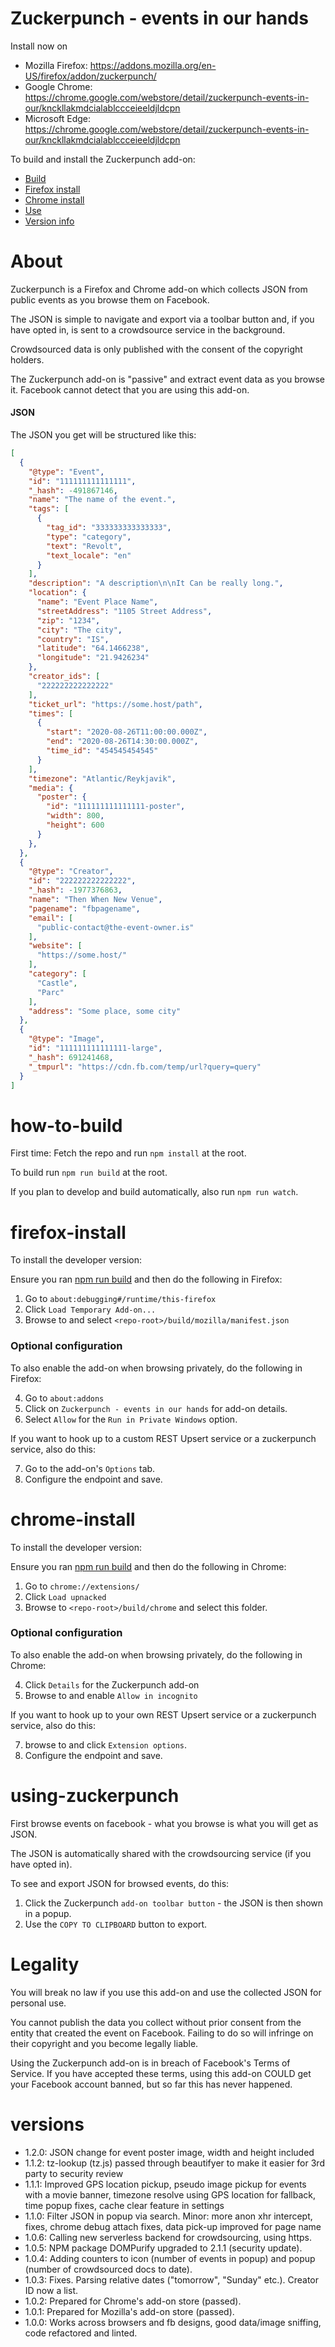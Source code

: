 # Zuckerpunch - events in our hands

Install now on 
- Mozilla Firefox: https://addons.mozilla.org/en-US/firefox/addon/zuckerpunch/
- Google Chrome: https://chrome.google.com/webstore/detail/zuckerpunch-events-in-our/knckllakmdcialablccceieeldjldcpn
- Microsoft Edge: https://chrome.google.com/webstore/detail/zuckerpunch-events-in-our/knckllakmdcialablccceieeldjldcpn 

To build and install the Zuckerpunch add-on: 
- [Build](#how-to-build) 
- [Firefox install](#firefox-install)
- [Chrome install](#chrome-install)
- [Use](#using-zuckerpunch)
- [Version info](#versions)

# About
Zuckerpunch is a Firefox and Chrome add-on which collects JSON from public events as you browse them on Facebook.

The JSON is simple to navigate and export via a toolbar button and, if you have opted in, is sent to a crowdsource service in the background. 

Crowdsourced data is only published with the consent of the copyright holders.

The Zuckerpunch add-on is "passive" and extract event data as you browse it. Facebook cannot detect that you are using this add-on.

#### JSON
The JSON you get will be structured like this:

```json
[
  {
    "@type": "Event",
    "id": "111111111111111",
    "_hash": -491867146,
    "name": "The name of the event.",
    "tags": [
      {
        "tag_id": "333333333333333",
        "type": "category",
        "text": "Revolt",
        "text_locale": "en"
      }
    ],
    "description": "A description\n\nIt Can be really long.",
    "location": {
      "name": "Event Place Name",
      "streetAddress": "1105 Street Address",
      "zip": "1234",
      "city": "The city",
      "country": "IS",
      "latitude": "64.1466238",
      "longitude": "21.9426234"
    },
    "creator_ids": [
      "222222222222222"
    ],
    "ticket_url": "https://some.host/path",
    "times": [
      {
        "start": "2020-08-26T11:00:00.000Z",
        "end": "2020-08-26T14:30:00.000Z",
        "time_id": "454545454545"
      }
    ],
    "timezone": "Atlantic/Reykjavik",
    "media": {
      "poster": {
        "id": "111111111111111-poster",
        "width": 800,
        "height": 600
      }
    },    
  },
  {
    "@type": "Creator",
    "id": "222222222222222",
    "_hash": -1977376863,
    "name": "Then When New Venue",
    "pagename": "fbpagename",
    "email": [
      "public-contact@the-event-owner.is"
    ],
    "website": [
      "https://some.host/"
    ],
    "category": [
      "Castle",
      "Parc"
    ],
    "address": "Some place, some city"
  },
  {
    "@type": "Image",
    "id": "111111111111111-large",
    "_hash": 691241468,
    "_tmpurl": "https://cdn.fb.com/temp/url?query=query"
  }  
]
```

# how-to-build
First time: Fetch the repo and run `npm install` at the root.

To build run `npm run build` at the root.

If you plan to develop and build automatically, also run `npm run watch`.

# firefox-install
To install the developer version:

Ensure you ran [npm run build](#how-to-build) and then do the following in Firefox:

1. Go to `about:debugging#/runtime/this-firefox`
2. Click `Load Temporary Add-on...`
3. Browse to and select `<repo-root>/build/mozilla/manifest.json`

### Optional configuration 
To also enable the add-on when browsing privately, do the following in Firefox:

4. Go to `about:addons`
5. Click on `Zuckerpunch - events in our hands` for add-on details.
6. Select `Allow` for the `Run in Private Windows` option.

If you want to hook up to a custom REST Upsert service or a zuckerpunch service, also do this:

7. Go to the add-on's `Options` tab.
8. Configure the endpoint and save.

# chrome-install
To install the developer version:

Ensure you ran [npm run build](#how-to-build) and then do the following in Chrome:

1. Go to `chrome://extensions/`
2. Click `Load upnacked`
3. Browse to `<repo-root>/build/chrome` and select this folder.

### Optional configuration 
To also enable the add-on when browsing privately, do the following in Chrome:

4. Click `Details` for the Zuckerpunch add-on
5. Browse to and enable `Allow in incognito`

If you want to hook up to your own REST Upsert service or a zuckerpunch service, also do this:

7. browse to and click `Extension options`.
8. Configure the endpoint and save.

# using-zuckerpunch

First browse events on facebook - what you browse is what you will get as JSON.

The JSON is automatically shared with the crowdsourcing service (if you have opted in).

To see and export JSON for browsed events, do this:

1. Click the Zuckerpunch `add-on toolbar button` - the JSON is then shown in a popup.
2. Use the `COPY TO CLIPBOARD` button to export.

# Legality
You will break no law if you use this add-on and use the collected JSON for personal use.

You cannot publish the data you collect without prior consent from the entity that created the event on Facebook. Failing to do so will infringe on their copyright and you become legally liable.

Using the Zuckerpunch add-on is in breach of Facebook's Terms of Service. If you have accepted these terms, using this add-on COULD get your Facebook account banned, but so far this has never happened.

# versions
- 1.2.0: JSON change for event poster image, width and height included
- 1.1.2: tz-lookup (tz.js) passed through beautifyer to make it easier for 3rd party to security review 
- 1.1.1: Improved GPS location pickup, pseudo image pickup for events with a movie banner, timezone resolve using GPS location for fallback, time popup fixes, cache clear feature in settings
- 1.1.0: Filter JSON in popup via search. Minor: more anon xhr intercept, fixes, chrome debug attach fixes, data pick-up improved for page name
- 1.0.6: Calling new serverless backend for crowdsourcing, using https.
- 1.0.5: NPM package DOMPurify upgraded to 2.1.1 (security update).
- 1.0.4: Adding counters to icon (number of events in popup) and popup (number of crowdsourced docs to date).
- 1.0.3: Fixes. Parsing relative dates ("tomorrow", "Sunday" etc.). Creator ID now a list.
- 1.0.2: Prepared for Chrome's add-on store (passed).
- 1.0.1: Prepared for Mozilla's add-on store (passed).
- 1.0.0: Works across browsers and fb designs, good data/image sniffing, code refactored and linted.
